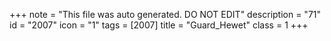 +++
note = "This file was auto generated. DO NOT EDIT"
description = "71"
id = "2007"
icon = "1"
tags = [2007]
title = "Guard_Hewet"
class = 1
+++
